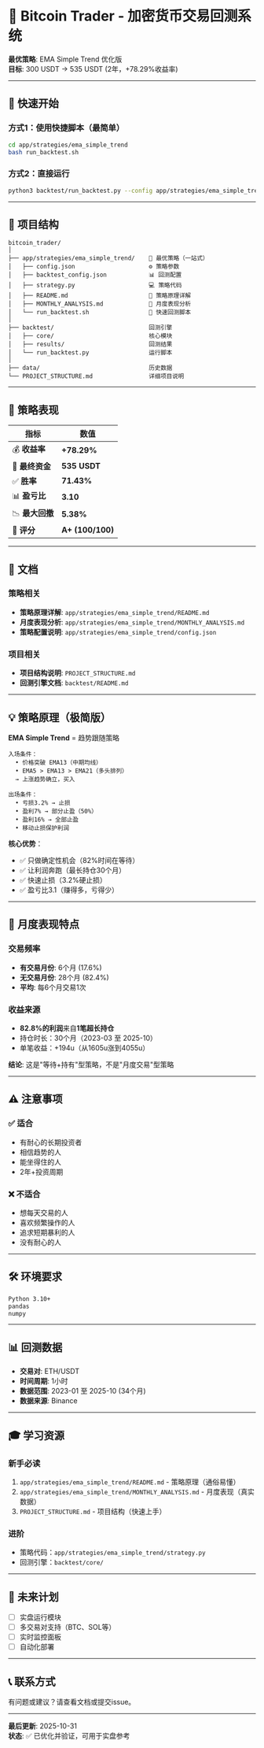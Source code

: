 # 🤖 Bitcoin Trader - 加密货币交易回测系统

**最优策略**: EMA Simple Trend 优化版  
**目标**: 300 USDT → 535 USDT (2年，+78.29%收益率)

---

## 🚀 快速开始

### 方式1：使用快捷脚本（最简单）
```bash
cd app/strategies/ema_simple_trend
bash run_backtest.sh
```

### 方式2：直接运行
```bash
python3 backtest/run_backtest.py --config app/strategies/ema_simple_trend/backtest_config.json
```

---

## 📁 项目结构

```
bitcoin_trader/
│
├── app/strategies/ema_simple_trend/    🎯 最优策略（一站式）
│   ├── config.json                     ⚙️ 策略参数
│   ├── backtest_config.json            📊 回测配置
│   ├── strategy.py                     💻 策略代码
│   ├── README.md                       📖 策略原理详解
│   ├── MONTHLY_ANALYSIS.md             📅 月度表现分析
│   └── run_backtest.sh                 🚀 快速回测脚本
│
├── backtest/                           回测引擎
│   ├── core/                           核心模块
│   ├── results/                        回测结果
│   └── run_backtest.py                 运行脚本
│
├── data/                               历史数据
└── PROJECT_STRUCTURE.md                详细项目说明
```

---

## 🎯 策略表现

| 指标 | 数值 |
|------|------|
| 💰 **收益率** | **+78.29%** |
| 🎯 **最终资金** | **535 USDT** |
| ✅ **胜率** | **71.43%** |
| 📊 **盈亏比** | **3.10** |
| 📉 **最大回撤** | **5.38%** |
| 🏅 **评分** | **A+ (100/100)** |

---

## 📖 文档

### 策略相关
- **策略原理详解**: `app/strategies/ema_simple_trend/README.md`
- **月度表现分析**: `app/strategies/ema_simple_trend/MONTHLY_ANALYSIS.md`
- **策略配置说明**: `app/strategies/ema_simple_trend/config.json`

### 项目相关
- **项目结构说明**: `PROJECT_STRUCTURE.md`
- **回测引擎文档**: `backtest/README.md`

---

## 💡 策略原理（极简版）

**EMA Simple Trend** = 趋势跟随策略

```
入场条件：
  • 价格突破 EMA13（中期均线）
  • EMA5 > EMA13 > EMA21（多头排列）
  → 上涨趋势确立，买入

出场条件：
  • 亏损3.2% → 止损
  • 盈利7% → 部分止盈（50%）
  • 盈利16% → 全部止盈
  • 移动止损保护利润
```

**核心优势**：
- ✅ 只做确定性机会（82%时间在等待）
- ✅ 让利润奔跑（最长持仓30个月）
- ✅ 快速止损（3.2%硬止损）
- ✅ 盈亏比3.1（赚得多，亏得少）

---

## 🔬 月度表现特点

### 交易频率
- **有交易月份**: 6个月 (17.6%)
- **无交易月份**: 28个月 (82.4%)
- **平均**: 每6个月交易1次

### 收益来源
- **82.8%的利润**来自**1笔超长持仓**
- 持仓时长：30个月（2023-03 至 2025-10）
- 单笔收益：+194u（从1605u涨到4055u）

**结论**: 这是"等待+持有"型策略，不是"月度交易"型策略

---

## ⚠️ 注意事项

### ✅ 适合
- 有耐心的长期投资者
- 相信趋势的人
- 能坐得住的人
- 2年+投资周期

### ❌ 不适合
- 想每天交易的人
- 喜欢频繁操作的人
- 追求短期暴利的人
- 没有耐心的人

---

## 🛠️ 环境要求

```bash
Python 3.10+
pandas
numpy
```

---

## 📊 回测数据

- **交易对**: ETH/USDT
- **时间周期**: 1小时
- **数据范围**: 2023-01 至 2025-10 (34个月)
- **数据来源**: Binance

---

## 🎓 学习资源

### 新手必读
1. `app/strategies/ema_simple_trend/README.md` - 策略原理（通俗易懂）
2. `app/strategies/ema_simple_trend/MONTHLY_ANALYSIS.md` - 月度表现（真实数据）
3. `PROJECT_STRUCTURE.md` - 项目结构（快速上手）

### 进阶
- 策略代码：`app/strategies/ema_simple_trend/strategy.py`
- 回测引擎：`backtest/core/`

---

## 🚧 未来计划

- [ ] 实盘运行模块
- [ ] 多交易对支持（BTC、SOL等）
- [ ] 实时监控面板
- [ ] 自动化部署

---

## 📞 联系方式

有问题或建议？请查看文档或提交issue。

---

**最后更新**: 2025-10-31  
**状态**: ✅ 已优化并验证，可用于实盘参考
